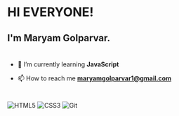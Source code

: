 # HI EVERYONE!
## I'm Maryam Golparvar.
#
- 🌱 I’m currently learning **JavaScript**

- 📫 How to reach me **maryamgolparvar1@gmail.com**
 #
![HTML5](https://img.shields.io/badge/html5-%23E34F26.svg?style=for-the-badge&logo=html5&logoColor=white)
![CSS3](https://img.shields.io/badge/css3-%231572B6.svg?style=for-the-badge&logo=css3&logoColor=white)
![Git](https://img.shields.io/badge/git-%23F05033.svg?style=for-the-badge&logo=git&logoColor=white)



